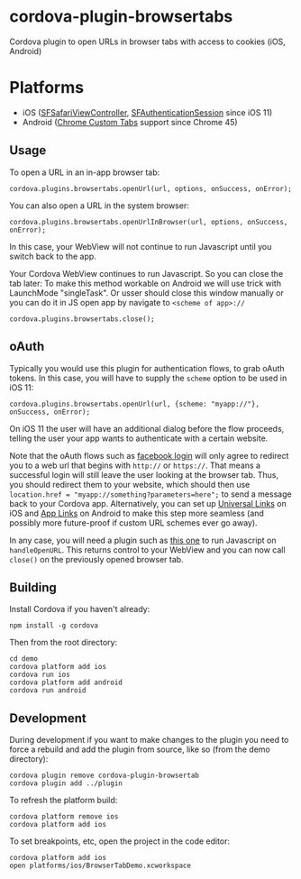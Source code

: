 # cordova-plugin-browsertabs
  Cordova plugin to open URLs in browser tabs with access to cookies (iOS, Android)

# Platforms

* iOS ([SFSafariViewController](https://developer.apple.com/documentation/safariservices/sfsafariviewcontroller), [SFAuthenticationSession](https://developer.apple.com/documentation/safariservices/sfauthenticationsession) since iOS 11)
* Android ([Chrome Custom Tabs](https://developer.chrome.com/multidevice/android/customtabs) support since Chrome 45) 

## Usage

To open a URL in an in-app browser tab:

    cordova.plugins.browsertabs.openUrl(url, options, onSuccess, onError);

You can also open a URL in the system browser:

    cordova.plugins.browsertabs.openUrlInBrowser(url, options, onSuccess, onError);

In this case, your WebView will not continue to run Javascript until you switch back to the app.

Your Cordova WebView continues to run Javascript. So you can close the tab later:
To make this method workable on Android we will use trick with LaunchMode "singleTask". Or usser should close this window manually or you can do it in JS open app by navigate to `<scheme of app>://`

    cordova.plugins.browsertabs.close();


## oAuth

Typically you would use this plugin for authentication flows, to grab oAuth tokens. In this case, you will have to supply the `scheme` option to be used in iOS 11:

    cordova.plugins.browsertabs.openUrl(url, {scheme: "myapp://"}, onSuccess, onError);

On iOS 11 the user will have an additional dialog before the flow proceeds, telling the user your app wants to authenticate with a certain website.

Note that the oAuth flows such as [facebook login](https://developers.facebook.com/docs/facebook-login/manually-build-a-login-flow/) will only agree to redirect you to a web url that begins with `http://` or `https://`. That means a successful login will still leave the user looking at the browser tab. Thus, you should redirect them to your website, which should then use `location.href = "myapp://something?parameters=here";` to send a message back to your Cordova app. Alternatively, you can set up [Universal Links](https://developer.apple.com/library/content/documentation/General/Conceptual/AppSearch/UniversalLinks.html) on iOS and [App Links](https://developer.android.com/training/app-links/index.html) on Android to make this step more seamless (and possibly more future-proof if custom URL schemes ever go away).

In any case, you will need a plugin such as [this one](https://github.com/EddyVerbruggen/Custom-URL-scheme) to run Javascript on `handleOpenURL`. This returns control to your WebView and you can now call `close()` on the previously opened browser tab.

## Building

Install Cordova if you haven't already:

    npm install -g cordova

Then from the root directory:

    cd demo
    cordova platform add ios
    cordova run ios
    cordova platform add android
    cordova run android

## Development

During development if you want to make changes to the plugin you need to force
a rebuild and add the plugin from source, like so (from the demo directory):

    cordova plugin remove cordova-plugin-browsertab
    cordova plugin add ../plugin

To refresh the platform build:

    cordova platform remove ios
    cordova platform add ios

To set breakpoints, etc, open the project in the code editor:

    cordova platform add ios
    open platforms/ios/BrowserTabDemo.xcworkspace
